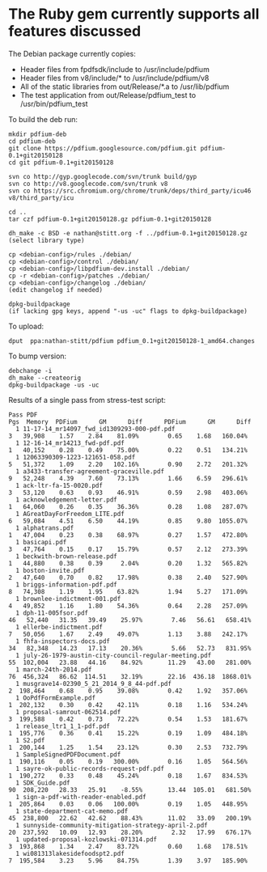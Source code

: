 # The Ruby gem currently supports all features discussed

The Debian package currently copies:

  * Header files from fpdfsdk/include to /usr/include/pdfium
  * Header files from v8/include/* to /usr/include/pdfium/v8
  * All of the static libraries from out/Release/*.a  to /usr/lib/pdfium
  * The test application from out/Release/pdfium_test to /usr/bin/pdfium_test

To build the deb run:

    mkdir pdfium-deb
    cd pdfium-deb
    git clone https://pdfium.googlesource.com/pdfium.git pdfium-0.1+git20150128
    cd git pdfium-0.1+git20150128

    svn co http://gyp.googlecode.com/svn/trunk build/gyp
    svn co http://v8.googlecode.com/svn/trunk v8
    svn co https://src.chromium.org/chrome/trunk/deps/third_party/icu46 v8/third_party/icu

    cd ..
    tar czf pdfium-0.1+git20150128.gz pdfium-0.1+git20150128

    dh_make -c BSD -e nathan@stitt.org -f ../pdfium-0.1+git20150128.gz
    (select library type)

    cp <debian-config>/rules ./debian/
    cp <debian-config>/control ./debian/
    cp <debian-config>/libpdfium-dev.install ./debian/
    cp -r <debian-config>/patches ./debian/
    cp <debian-config>/changelog ./debian/
    (edit changelog if needed)

    dpkg-buildpackage
    (if lacking gpg keys, append "-us -uc" flags to dpkg-buildpackage)

To upload:

    dput  ppa:nathan-stitt/pdfium pdfium_0.1+git20150128-1_amd64.changes

To bump version:

    debchange -i
    dh_make --createorig
    dpkg-buildpackage -us -uc


Results of a single pass from stress-test script:

```
Pass PDF                                                             Pgs  Memory  PDFium      GM      Diff      PDFium      GM      Diff
  1 11-17-14_mr14097_fwd_id1309293-000-pdf.pdf                        3   39,908    1.57    2.84    81.09%        0.65    1.68   160.04%
  1 12-16-14_mr14213_fwd-pdf.pdf                                      1   40,152    0.28    0.49    75.00%        0.22    0.51   134.21%
  1 12063390309-1223-121651-058.pdf                                   5   51,372    1.09    2.20   102.16%        0.90    2.72   201.32%
  1 a3433-transfer-agreement-graceville.pdf                           9   52,248    4.39    7.60    73.13%        1.66    6.59   296.61%
  1 ack-ltr-fa-15-0020.pdf                                            3   53,120    0.63    0.93    46.91%        0.59    2.98   403.06%
  1 acknowledgement-letter.pdf                                        1   64,060    0.26    0.35    36.36%        0.28    1.08   287.07%
  1 AGreatDayForFreedom_LITE.pdf                                      6   59,084    4.51    6.50    44.19%        0.85    9.80  1055.07%
  1 alphatrans.pdf                                                    1   47,004    0.23    0.38    68.97%        0.27    1.57   472.80%
  1 basicapi.pdf                                                      3   47,764    0.15    0.17    15.79%        0.57    2.12   273.39%
  1 beckwith-brown-release.pdf                                        1   44,880    0.38    0.39     2.04%        0.20    1.32   565.82%
  1 boston-invite.pdf                                                 2   47,640    0.70    0.82    17.98%        0.38    2.40   527.90%
  1 briggs-information-pdf.pdf                                        8   74,308    1.19    1.95    63.82%        1.94    5.27   171.09%
  1 brownlee-indictment-001.pdf                                       4   49,852    1.16    1.80    54.36%        0.64    2.28   257.09%
  1 dph-11-005fsor.pdf                                               46   52,440   31.35   39.49    25.97%        7.46   56.61   658.41%
  1 ellerbe-indictment.pdf                                            7   50,056    1.67    2.49    49.07%        1.13    3.88   242.17%
  1 fhfa-inspectors-docs.pdf                                         34   82,348   14.23   17.13    20.36%        5.66   52.73   831.95%
  1 july-26-1979-austin-city-council-regular-meeting.pdf             55  102,004   23.88   44.16    84.92%       11.29   43.00   281.00%
  1 march-24th-2014.pdf                                              76  456,324   86.62  114.51    32.19%       22.16  436.18  1868.01%
  1 musgrave14-02390_5_21_2014_9_8_44-pdf.pdf                         2  198,464    0.68    0.95    39.08%        0.42    1.92   357.06%
  1 OoPdfFormExample.pdf                                              1  202,132    0.30    0.42    42.11%        0.18    1.16   534.24%
  1 proposal-samrout-062514.pdf                                       3  199,588    0.42    0.73    72.22%        0.54    1.53   181.67%
  1 release_ltr1_1_1-pdf.pdf                                          1  195,776    0.36    0.41    15.22%        0.19    1.09   484.18%
  1 S2.pdf                                                            1  200,144    1.25    1.54    23.12%        0.30    2.53   732.79%
  1 SampleSignedPDFDocument.pdf                                       1  190,116    0.05    0.19   300.00%        0.16    1.05   564.56%
  1 sayre-ok-public-records-request-pdf.pdf                           1  190,272    0.33    0.48    45.24%        0.18    1.67   834.53%
  1 SDK_Guide.pdf                                                    90  208,220   28.33   25.91    -8.55%       13.44  105.01   681.50%
  1 sign-a-pdf-with-reader-enabled.pdf                                1  205,864    0.03    0.06   100.00%        0.19    1.05   448.95%
  1 state-department-cat-memo.pdf                                    45  238,800   22.62   42.62    88.43%       11.02   33.09   200.19%
  1 sunnyside-community-mitigation-strategy-april-2.pdf              20  237,592   10.09   12.93    28.20%        2.32   17.99   676.17%
  1 updated-proposal-kozlowski-071314.pdf                             3  193,868    1.34    2.47    83.72%        0.60    1.68   178.51%
  1 wi081313lakesidefoodspt2.pdf                                      7  195,584    3.23    5.96    84.75%        1.39    3.97   185.90%

```
